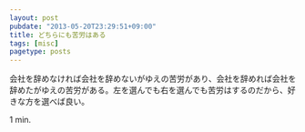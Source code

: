 ```yaml
---
layout: post
pubdate: "2013-05-20T23:29:51+09:00"
title: どちらにも苦労はある
tags: [misc]
pagetype: posts
---
```

会社を辞めなければ会社を辞めないがゆえの苦労があり、会社を辞めれば会社を辞めたがゆえの苦労がある。左を選んでも右を選んでも苦労はするのだから、好きな方を選べば良い。

1 min.
